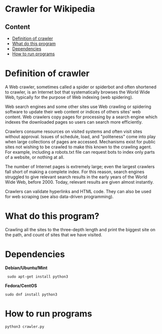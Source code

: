 # Crawler for Wikipedia

## Content
* [Definition of crawler](#def)
* [ What do this program](#wdtp)
* [Dependencies](#dependencies)
* [How to run programs](#run)
# <a name="def"></a> Definition of crawler
A Web crawler, sometimes called a spider or spiderbot and often shortened to crawler, is an Internet bot that systematically browses the World Wide Web, typically for the purpose of Web indexing (web spidering).

Web search engines and some other sites use Web crawling or spidering software to update their web content or indices of others sites' web content. Web crawlers copy pages for processing by a search engine which indexes the downloaded pages so users can search more efficiently.

Crawlers consume resources on visited systems and often visit sites without approval. Issues of schedule, load, and "politeness" come into play when large collections of pages are accessed. Mechanisms exist for public sites not wishing to be crawled to make this known to the crawling agent. For example, including a robots.txt file can request bots to index only parts of a website, or nothing at all.

The number of Internet pages is extremely large; even the largest crawlers fall short of making a complete index. For this reason, search engines struggled to give relevant search results in the early years of the World Wide Web, before 2000. Today, relevant results are given almost instantly.

Crawlers can validate hyperlinks and HTML code. They can also be used for web scraping (see also data-driven programming). 

# <a name="wdtp"></a>  What do this program?

Crawling all the sites to the three-depth length and print the biggest site on the path, and count of sites that we have visited.

# <a name="dependencies"></a> Dependencies
**Debian/Ubuntu/Mint**

``` sudo apt-get install python3```

**Fedora/CentOS**

```sudo dnf install python3```

# <a name="run"></a> How to run programs
```python3 crawler.py```
